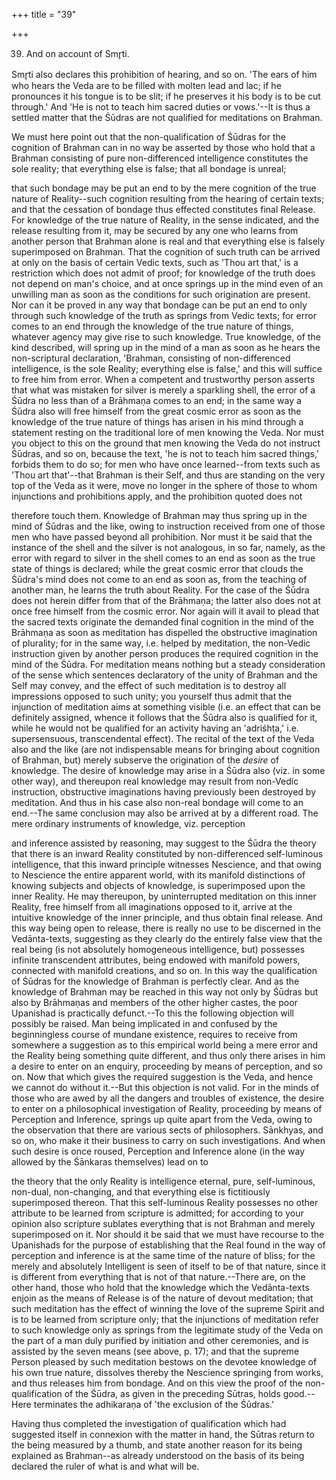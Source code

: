+++
title = "39"

+++


39. And on account of Smr̥ti.

Smr̥ti also declares this prohibition of hearing, and so on. 'The ears of him who hears the Veda are to be filled with molten lead and lac; if he pronounces it his tongue is to be slit; if he preserves it his body is to be cut through.' And 'He is not to teach him sacred duties or vows.'--It is thus a settled matter that the Śūdras are not qualified for meditations on Brahman.

We must here point out that the non-qualification of Śūdras for the cognition of Brahman can in no way be asserted by those who hold that a Brahman consisting of pure non-differenced intelligence constitutes the sole reality; that everything else is false; that all bondage is unreal;

that such bondage may be put an end to by the mere cognition of the true nature of Reality--such cognition resulting from the hearing of certain texts; and that the cessation of bondage thus effected constitutes final Release. For knowledge of the true nature of Reality, in the sense indicated, and the release resulting from it, may be secured by any one who learns from another person that Brahman alone is real and that everything else is falsely superimposed on Brahman. That the cognition of such truth can be arrived at only on the basis of certain Vedic texts, such as 'Thou art that,' is a restriction which does not admit of proof; for knowledge of the truth does not depend on man's choice, and at once springs up in the mind even of an unwilling man as soon as the conditions for such origination are present. Nor can it be proved in any way that bondage can be put an end to only through such knowledge of the truth as springs from Vedic texts; for error comes to an end through the knowledge of the true nature of things, whatever agency may give rise to such knowledge. True knowledge, of the kind described, will spring up in the mind of a man as soon as he hears the non-scriptural declaration, 'Brahman, consisting of non-differenced intelligence, is the sole Reality; everything else is false,' and this will suffice to free him from error. When a competent and trustworthy person asserts that what was mistaken for silver is merely a sparkling shell, the error of a Śūdra no less than of a Brāhmaṇa comes to an end; in the same way a Śūdra also will free himself from the great cosmic error as soon as the knowledge of the true nature of things has arisen in his mind through a statement resting on the traditional lore of men knowing the Veda. Nor must you object to this on the ground that men knowing the Veda do not instruct Śūdras, and so on, because the text, 'he is not to teach him sacred things,' forbids them to do so; for men who have once learned--from texts such as 'Thou art that'--that Brahman is their Self, and thus are standing on the very top of the Veda as it were, move no longer in the sphere of those to whom injunctions and prohibitions apply, and the prohibition quoted does not

therefore touch them. Knowledge of Brahman may thus spring up in the mind of Śūdras and the like, owing to instruction received from one of those men who have passed beyond all prohibition. Nor must it be said that the instance of the shell and the silver is not analogous, in so far, namely, as the error with regard to silver in the shell comes to an end as soon as the true state of things is declared; while the great cosmic error that clouds the Śūdra's mind does not come to an end as soon as, from the teaching of another man, he learns the truth about Reality. For the case of the Śūdra does not herein differ from that of the Brāhmaṇa; the latter also does not at once free himself from the cosmic error. Nor again will it avail to plead that the sacred texts originate the demanded final cognition in the mind of the Brāhmaṇa as soon as meditation has dispelled the obstructive imagination of plurality; for in the same way, i.e. helped by meditation, the non-Vedic instruction given by another person produces the required cognition in the mind of the Śūdra. For meditation means nothing but a steady consideration of the sense which sentences declaratory of the unity of Brahman and the Self may convey, and the effect of such meditation is to destroy all impressions opposed to such unity; you yourself thus admit that the injunction of meditation aims at something visible (i.e. an effect that can be definitely assigned, whence it follows that the Śūdra also is qualified for it, while he would not be qualified for an activity having an 'adriśhṭa,' i.e. supersensuous, transcendental effect). The recital of the text of the Veda also and the like (are not indispensable means for bringing about cognition of Brahman, but) merely subserve the origination of the _desire_ of knowledge. The desire of knowledge may arise in a Śūdra also (viz. in some other way), and thereupon real knowledge may result from non-Vedic instruction, obstructive imaginations having previously been destroyed by meditation. And thus in his case also non-real bondage will come to an end.--The same conclusion may also be arrived at by a different road. The mere ordinary instruments of knowledge, viz. perception

and inference assisted by reasoning, may suggest to the Śūdra the theory that there is an inward Reality constituted by non-differenced self-luminous intelligence, that this inward principle witnesses Nescience, and that owing to Nescience the entire apparent world, with its manifold distinctions of knowing subjects and objects of knowledge, is superimposed upon the inner Reality. He may thereupon, by uninterrupted meditation on this inner Reality, free himself from all imaginations opposed to it, arrive at the intuitive knowledge of the inner principle, and thus obtain final release. And this way being open to release, there is really no use to be discerned in the Vedānta-texts, suggesting as they clearly do the entirely false view that the real being (is not absolutely homogeneous intelligence, but) possesses infinite transcendent attributes, being endowed with manifold powers, connected with manifold creations, and so on. In this way the qualification of Śūdras for the knowledge of Brahman is perfectly clear. And as the knowledge of Brahman may be reached in this way not only by Śūdras but also by Brāhmaṇas and members of the other higher castes, the poor Upanishad is practically defunct.--To this the following objection will possibly be raised. Man being implicated in and confused by the beginningless course of mundane existence, requires to receive from somewhere a suggestion as to this empirical world being a mere error and the Reality being something quite different, and thus only there arises in him a desire to enter on an enquiry, proceeding by means of perception, and so on. Now that which gives the required suggestion is the Veda, and hence we cannot do without it.--But this objection is not valid. For in the minds of those who are awed by all the dangers and troubles of existence, the desire to enter on a philosophical investigation of Reality, proceeding by means of Perception and Inference, springs up quite apart from the Veda, owing to the observation that there are various sects of philosophers. Sānkhyas, and so on, who make it their business to carry on such investigations. And when such desire is once roused, Perception and Inference alone (in the way allowed by the Śānkaras themselves) lead on to

the theory that the only Reality is intelligence eternal, pure, self-luminous, non-dual, non-changing, and that everything else is fictitiously superimposed thereon. That this self-luminous Reality possesses no other attribute to be learned from scripture is admitted; for according to your opinion also scripture sublates everything that is not Brahman and merely superimposed on it. Nor should it be said that we must have recourse to the Upanishads for the purpose of establishing that the Real found in the way of perception and inference is at the same time of the nature of bliss; for the merely and absolutely Intelligent is seen of itself to be of that nature, since it is different from everything that is not of that nature.--There are, on the other hand, those who hold that the knowledge which the Vedānta-texts enjoin as the means of Release is of the nature of devout meditation; that such meditation has the effect of winning the love of the supreme Spirit and is to be learned from scripture only; that the injunctions of meditation refer to such knowledge only as springs from the legitimate study of the Veda on the part of a man duly purified by initiation and other ceremonies, and is assisted by the seven means (see above, p. 17); and that the supreme Person pleased by such meditation bestows on the devotee knowledge of his own true nature, dissolves thereby the Nescience springing from works, and thus releases him from bondage. And on this view the proof of the non-qualification of the Śūdra, as given in the preceding Sūtras, holds good.--Here terminates the adhikaraṇa of 'the exclusion of the Śūdras.'

Having thus completed the investigation of qualification which had suggested itself in connexion with the matter in hand, the Sūtras return to the being measured by a thumb, and state another reason for its being explained as Brahman--as already understood on the basis of its being declared the ruler of what is and what will be.

